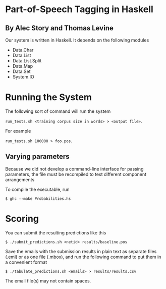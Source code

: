 # Part-of-Speech Tagging in Haskell
## By Alec Story and Thomas Levine
Our system is written in Haskell. It depends on the following modules

*	Data.Char
*	Data.List
*	Data.List.Split
*	Data.Map
*	Data.Set
*	System.IO

Running the System
=================
The following sort of command will run the system

`run_tests.sh <training corpus size in words> > <output file>`.

For example

`run_tests.sh 100000 > foo.pos`.


Varying parameters
--------------------
Because we did not develop a command-line interface for passing
parameters, the file must be recompiled to test different
component arrangements

To compile the executable, run

`$ ghc --make Probabilities.hs`




Scoring
================

You can submit the resulting predictions like this

`$ ./submit_predictions.sh <netid> results/baseline.pos`

Save the emails with the submission results in plain text
as separate files (.eml) or as one file (.mbox), and run
the following command to put them in a convenient format

`$ ./tabulate_predictions.sh <emails> > results/results.csv`

The email file(s) may not contain spaces.


